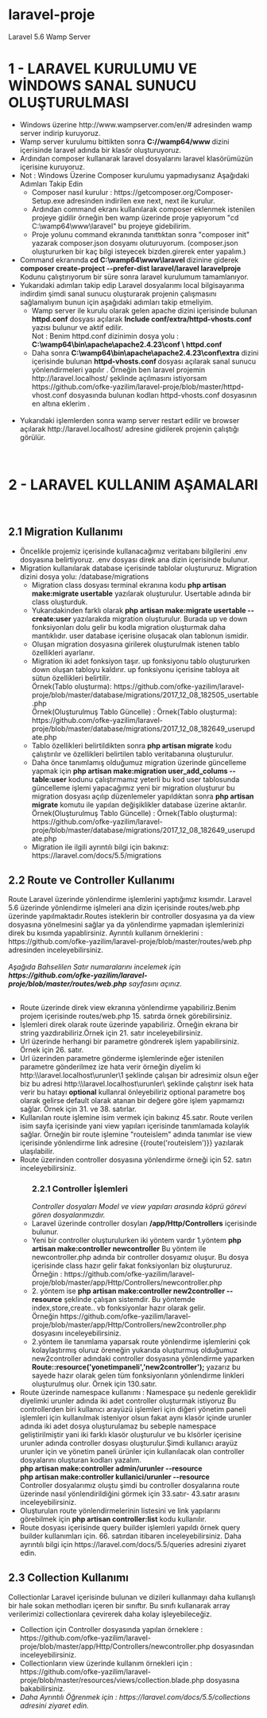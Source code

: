 # laravel-proje

Laravel 5.6 Wamp Server
<h1>1 - LARAVEL KURULUMU VE WİNDOWS SANAL SUNUCU OLUŞTURULMASI</h1>
<ul>
<li>Windows üzerine  http://www.wampserver.com/en/# adresinden wamp  server indirip kuruyoruz.</li>
<li>Wamp server kurulumu bittikten sonra <strong>C://wamp64/www </strong> dizini  içerisinde laravel adında  bir klasör oluşturuyoruz. </li>
<li>Ardından composer kullanarak laravel dosyalarını laravel klasörümüzün içerisine kuruyoruz.</li>
<li>
<span>Not : Windows Üzerine Composer  kurulumu yapmadıysanız Aşağıdaki Adımları Takip Edin</span>
<ul>
<li>  Composer nasıl kurulur : https://getcomposer.org/Composer-Setup.exe adresinden indirilen exe next, next ile kurulur.</li>
<li>   Ardından command ekranı kullanılarak composer eklenmek istenilen projeye gidilir örneğin ben wamp üzerinde proje yapıyorum "cd C:\wamp64\www\laravel" bu projeye gidebilirim.</li>
 <li>  Proje yolunu command ekranında tanıttıktan sonra "composer init" yazarak composer.json dosyamı oluturuyorum. (composer.json oluştururken bir kaç bilgi isteyecek bizden.girerek enter yapalım.)</li>
</ul>
 </li>
<li>Command ekranında<strong> cd C:\wamp64\www\laravel </strong> dizinine giderek <br><strong> composer create-project --prefer-dist laravel/laravel laravelproje </strong> <br>
Kodunu çalıştırıyorum bir süre sonra laravel kurulumum tamamlanıyor.
</li>
<li>
<span>Yukarıdaki adımları takip edip Laravel dosyalarımı  local bilgisayarıma indirdim şimdi sanal sunucu oluşturarak projenin çalışmasını sağlamalıyım bunun için aşağıdaki adımları takip etmeliyim.</span>
<ul>
<li>Wamp server ile kurulu olarak gelen apache dizini içerisinde bulunan <strong>httpd.conf</strong> dosyası açılarak  <strong>Include conf/extra/httpd-vhosts.conf </strong> yazısı bulunur ve aktif edilir.<br>
Not : Benim httpd.conf  dizinimin dosya yolu : <br><strong> C:\wamp64\bin\apache\apache2.4.23\conf \ httpd.conf  </strong>
 </li>
<li>Daha sonra <strong>C:\wamp64\bin\apache\apache2.4.23\conf\extra</strong>  dizini içerisinde bulunan <strong>httpd-vhosts.conf </strong> dosyası açılarak sanal sunucu yönlendirmeleri yapılır . Örneğin ben laravel projemin http://laravel.localhost/ şeklinde açılmasını istiyorsam https://github.com/ofke-yazilim/laravel-proje/blob/master/httpd-vhost.conf dosyasında bulunan kodları httpd-vhosts.conf   dosyasının en altına eklerim .<br><br>
</li>
</ul>
 </li>
<li>Yukarıdaki işlemlerden sonra wamp server restart edilir ve  browser açılarak http://laravel.localhost/  adresine gidilerek projenin çalıştığı görülür.</li>
</ul>
<br>
<h1>2 - LARAVEL KULLANIM AŞAMALARI</h1>
<br>
<h2>2.1 Migration Kullanımı</h2>
<ul>
    <li>Öncelikle projemiz içerisinde kullanacağımız veritabanı bilgilerini .env dosyasına belirtiyoruz. .env dosyası direk ana dizin içerisinde bulunur.</li>
    <li>
    <span>Migration kullanılarak database içerisinde tablolar oluştururuz. Migration dizini dosya yolu: /database/migrations</span>
        <ul> 
            <li>Migration class dosyası terminal ekranına kodu <strong>php artisan make:migrate usertable</strong> yazılarak oluşturulur. Usertable adında bir class oluşturduk.</li>
            <li>Yukarıdakinden farklı olarak  <strong>php artisan make:migrate usertable --create:user</strong> yazılarakda migration oluşturulur.
                Burada up ve down fonksiyonları dolu gelir bu kodla migration
                oluşturmak daha mantıklıdır. user database içerisine oluşacak olan tablonun ismidir.</li>
            <li>Oluşan migration dosyasına girilerek oluşturulmak istenen tablo özellikleri ayarlanır.</li>
            <li>Migration iki adet fonksiyon taşır. up fonksiyonu tablo oluştururken down oluşan tabloyu kaldırır. up fonksiyonu içerisine tabloya ait sütun özellikleri belirtilir.<br>
                Örnek(Tablo oluşturma): https://github.com/ofke-yazilim/laravel-proje/blob/master/database/migrations/2017_12_08_182505_usertable.php<br>
                Örnek(Oluşturulmuş Tablo Güncelle) : Örnek(Tablo oluşturma): https://github.com/ofke-yazilim/laravel-proje/blob/master/database/migrations/2017_12_08_182649_userupdate.php
            </li>
            <li>Tablo özellikleri belirtildikten sonra <strong>php artisan migrate</strong> kodu çalıştırılır ve özellikleri belirtilen tablo veritabanına oluşturulur.</li>
            <li>Daha önce tanımlamış olduğumuz migration üzerinde güncelleme yapmak için <strong>php artisan make:migration user_add_colums --table:user</strong> kodunu çalıştırmamız yeterli
                bu kod user tablosunda güncelleme işlemi yapacağımız yeni bir migration oluşturur bu migration dosyası açılıp düzenlemeler yapıldıktan sonra 
                <strong>php artisan migrate</strong> komutu ile yapılan değişiklikler database üzerine aktarılır.<br>
                Örnek(Oluşturulmuş Tablo Güncelle) : Örnek(Tablo oluşturma): https://github.com/ofke-yazilim/laravel-proje/blob/master/database/migrations/2017_12_08_182649_userupdate.php</li>
            <li>Migration ile ilgili ayrıntılı bilgi için bakınız: https://laravel.com/docs/5.5/migrations</li>
        </ul>
    </li>
</ul>

<h2>2.2 Route ve Controller Kullanımı</h2>
<span>Route Laravel üzerinde yönlendirme işlemlerini yaptığımız kısımdır. Laravel 5.6 üzerinde yönlendirme işlmeleri ana dizin içerisinde 
routes/web.php üzerinde yapılmaktadır.Routes isteklerin bir controller dosyasına ya da view dosyasına yönelmesini sağlar ya da yönlendirme 
yapmadan işlemlerinizi direk bu kısımda yapablirsiniz. Ayrıntılı kullanım örneklerini : https://github.com/ofke-yazilim/laravel-proje/blob/master/routes/web.php
adresinden inceleyebilirsiniz. </span>
<br>
<br>
<em>Aşağıda Bahselilen Satır numaralarını incelemek için <strong>https://github.com/ofke-yazilim/laravel-proje/blob/master/routes/web.php</strong>
sayfasını açınız.</em>
<br>
<br>
<ul>
    <li>Route üzerinde direk view ekranına yönlendirme yapabiliriz.Benim projem içerisinde routes/web.php 15. satırda örnek görebilirsiniz.</li>
    <li>İşlemleri direk olarak route üzerinde yapabiliriz. Örneğin ekrana bir string yazdırabiliriz.Örnek için 21. satır inceleyebilirsiniz.</li>
    <li>Url üzerinde herhangi bir parametre göndrerek işlem yapabilirsiniz. Örnek için 26. satır.</li>
    <li>Url üzerinden parametre gönderme işlemlerinde eğer istenilen parametre gönderilmez ize hata verir örneğin 
        diyelim ki http:\\laravel.localhost\urunler\1 şeklinde çalışan bir adresimiz olsun eğer biz bu adresi 
        http:\\laravel.localhost\urunler\ şeklinde çalıştırır isek hata verir bu hatayı <strong>optional</strong> kullanral önleyebiliriz 
        optional parametre boş olarak gelirse default olarak atanan bir değere göre işlem yapmamızı sağlar. Örnek için 31. ve 38. satırlar.
    </li>
    <li>Kullanılan route işlemine isim vermek için bakınız 45.satır. Route verilen isim sayfa içerisinde yani view yapıları içerisinde
        tanımlamada kolaylık sağlar. Örneğin bir route işlemine "routeislem" adında tanımlar ise view içerisinde yönlendirme link adresine 
        {{route('routeislem')}} yazılarak ulaşılabilir.</li>
    <li>
        <span>Route üzerinden controller dosyasına yönlendirme örneği için 52. satırı inceleyebilirsiniz.</span>
        <ul>
            <h3>2.2.1 Controller İşlemleri</h3>
            <em>Controller dosyaları Model ve view yapıları arasında köprü görevi gören dosyalarımızdır.</em>
            <li>Laravel üzerinde controller dosyları <strong>/app/Http/Controllers</strong> içerisinde bulunur.</li>
            <li>Yeni bir controller oluşturulurken iki yöntem vardır 1.yöntem <strong>php artisan make:controller newcontroller</strong>
                Bu yöntem ile newcontroller.php adında bir controller dosyamız oluşur. Bu dosya içerisinde class hazır gelir fakat
                fonksiyonları biz oluştururuz. Örneğin : https://github.com/ofke-yazilim/laravel-proje/blob/master/app/Http/Controllers/newcontroller.php
            </li>
            <li>2. yöntem ise <strong>php artisan make:controller new2controller --resource</strong> şeklinde çalışan sistemdir.
                Bu yöntemde index,store,create.. vb fonksiyonlar hazır olarak gelir.<br>
                Örneğin https://github.com/ofke-yazilim/laravel-proje/blob/master/app/Http/Controllers/new2controller.php dosyasını inceleyebilirsiniz.
            </li>
            <li>2.yöntem ile tanımlama yaparsak route yönlendirme işlemlerini çok kolaylaştırmış oluruz öreneğin yukarıda oluşturmuş olduğumuz 
                new2controller adındaki controller dosyasına yönlendirme yaparken <strong>Route::resource('yonetimpaneli','new2controller');</strong>
                yazarız bu sayede hazır olarak gelen tüm fonksiyonların yönlendirme linkleri oluşturulmuş olur. Örnek için 130.satır.
            </li>
        </ul>
    </li>
    <li>Route üzerinde namespace kullanımı :  Namespace şu nedenle gereklidir diyelimki urunler adında iki adet controller oluşturmak istiyoruz 
        Bu controllerden biri kullanıcı arayüzü işlemleri için diğeri yönetim paneli işlemleri için kullanılmak isteniyor olsun fakat aynı klasör 
        içinde urunler adında iki adet dosya oluşturulamaz bu sebeple namespace geliştirilmiştir yani iki farklı klasör oluşturulur ve bu klsörler 
        içerisine urunler adında controller dosyası oluşturulur.Şimdi kullanıcı arayüz urunler için ve yönetim paneli ürünler için 
        kullanılacak olan controller dosyalarını oluşturan kodları yazalım.<br>
        <strong>php artisan make:controller admin/urunler --resource</strong><br>
        <strong>php artisan make:controller kullanici/urunler --resource</strong><br>
        Controller dosyalarımız oluştu şimdi bu controller dosyalarına route üzerinde nasıl yönlendirildiğini görmek için 33.satır- 43.satır arasını
        inceleyebilirsiniz.
    </li>  
    <li>Oluşturulan route yönlendirmelerinin listesini ve link yapılarını görebilmek için <strong>php artisan controller:list</strong> 
        kodu kullanılır.
    </li>  
    <li>Route dosyası içerisinde query builder işlemleri yapıldı örnek query builder kullanımları için.
        66. satırdan itibaren inceleyebilirsiniz. Daha ayrıntılı bilgi için https://laravel.com/docs/5.5/queries adresini 
        ziyaret edin.
    </li>
</ul>

<h2>2.3 Collection Kullanımı</h2>
<span>Collectionlar Laravel içerisinde bulunan ve dizileri kullanmayı daha kullanışlı bir hale sokan methodları içeren bir sınıftır.
      Bu sınıfı kullanarak array verilerimizi collectionlara çevirerek daha kolay işleyebileceğiz.
</span>
<ul>
    <li>Collection için Controller dosyasında yapılan örneklere : https://github.com/ofke-yazilim/laravel-proje/blob/master/app/Http/Controllers/newcontroller.php dosyasından inceleyebilirsiniz.</li>
    <li>Collectionların view üzerinde kullanım örnekleri için : https://github.com/ofke-yazilim/laravel-proje/blob/master/resources/views/collection.blade.php dosyasına bakabilirsiniz.</li>
    <li><em>Daha Ayrıntılı Öğrenmek için : https://laravel.com/docs/5.5/collections adresini ziyaret edin.</em></li>
</ul>